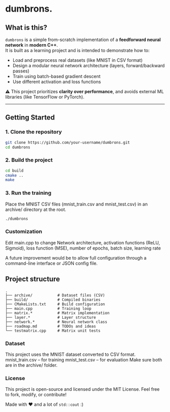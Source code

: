 # dumbrons.

## What is this?

`dumbrons` is a simple from-scratch implementation of a **feedforward neural network** in **modern C++**.  
It is built as a learning project and is intended to demonstrate how to:

- Load and preprocess real datasets (like MNIST in CSV format)
- Design a modular neural network architecture (layers, forward/backward passes)
- Train using batch-based gradient descent
- Use different activation and loss functions

⚠️ This project prioritizes **clarity over performance**, and avoids external ML libraries (like TensorFlow or PyTorch).

---

## Getting Started

### 1. Clone the repository
```bash
git clone https://github.com/your-username/dumbrons.git
cd dumbrons
```
### 2. Build the project
```bash
cd build
cmake ..
make
```
### 3. Run the training
Place the MNIST CSV files (mnist_train.csv and mnist_test.csv) in an archive/ directory at the root.

```bash
./dumbrons
```
### Customization
Edit main.cpp to change Network architecture, activation functions (ReLU, Sigmoid), loss function (MSE), number of epochs, batch size, learning rate

A future improvement would be to allow full configuration through a command-line interface or JSON config file.


## Project structure
```
.
├── archive/           # Dataset files (CSV)
├── build/             # Compiled binaries
├── CMakeLists.txt     # Build configuration
├── main.cpp           # Training loop
├── matrix.*           # Matrix implementation
├── layer.*            # Layer structure
├── network.*          # Neural network class
├── roadmap.md         # TODOs and ideas
└── testmatrix.cpp     # Matrix unit tests
```
### Dataset
This project uses the MNIST dataset converted to CSV format.
mnist_train.csv – for training
mnist_test.csv – for evaluation
Make sure both are in the archive/ folder.

### License
This project is open-source and licensed under the MIT License.
Feel free to fork, modify, or contribute!

Made with ❤️ and a lot of `std::cout` :)
